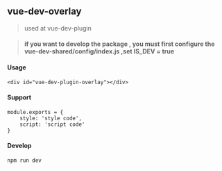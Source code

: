 ## vue-dev-overlay

> used at vue-dev-plugin



> #### if you want to develop the package , you must first configure the vue-dev-shared/config/index.js ,set IS_DEV = true
#### Usage

~~~
<div id="vue-dev-plugin-overlay"></div>
~~~



#### Support

~~~~
module.exports = {
    style: 'style code',
    script: 'script code'
}
~~~~



#### Develop

~~~
npm run dev
~~~



